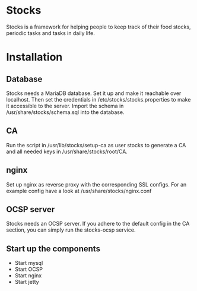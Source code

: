 # Stocks

Stocks is a framework for helping people to keep track of their
food stocks, periodic tasks and tasks in daily life. 

# Installation

## Database

Stocks needs a MariaDB database. Set it up and make it reachable over localhost. 
Then set the credentials in /etc/stocks/stocks.properties to make it accessible to
the server. Import the schema in /usr/share/stocks/schema.sql into the database. 

## CA

Run the script in /usr/lib/stocks/setup-ca as user stocks to generate a CA and all needed keys in
/usr/share/stocks/root/CA. 

## nginx

Set up nginx as reverse proxy with the corresponding SSL configs. For an example config
have a look at /usr/share/stocks/nginx.conf

## OCSP server

Stocks needs an OCSP server. If you adhere to the default config in the CA section, 
you can simply run the stocks-ocsp service. 

## Start up the components

* Start mysql
* Start OCSP
* Start nginx
* Start jetty
